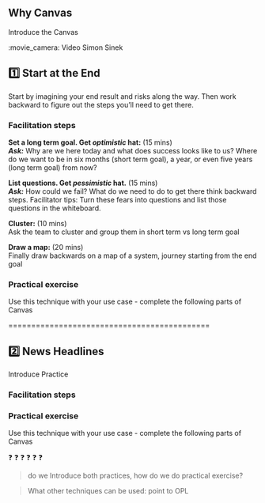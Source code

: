 ## Why Canvas

Introduce the Canvas
<p>:movie_camera: Video Simon Sinek

## :one: Start at the End

Start by imagining your end result and risks along the way. Then work backward to figure out the steps you’ll need to get there.

### Facilitation steps
<p><strong>Set a long term goal. Get <em>optimistic</em> hat:</strong> (15 mins)<br>
<strong><em>Ask:</em></strong> Why are we here today and what does success looks like to us? Where do we want to be in six months (short term goal), a year, or even five years (long term goal) from now?</pr>

<p><strong>List questions. Get <em>pessimistic</em> hat.</strong> (15 mins)<br>
<strong><em>Ask:</strong></em> How could we fail? What do we need to do to get there think backward steps.
Facilitator tips:  Turn these fears into questions and list those questions in the whiteboard.</pr>

<p><strong>Cluster:</strong> (10 mins)<br>
Ask the team to cluster and group them in short term vs long term goal</pr>

<p><strong>Draw a map:</strong> (20 mins)<br>
Finally draw backwards on a map of a system, journey starting from the end goal</p>


### Practical exercise

Use this technique with your use case - complete the following parts of Canvas

============================================
## :two: News Headlines

<p>Introduce Practice

### Facilitation steps


### Practical exercise

Use this technique with your use case - complete the following parts of Canvas

:question:
:question:
:question:
:question:
:question:
:question:

> do we Introduce both practices, how do we do practical exercise?

> What other techniques can be used:
> point to OPL
